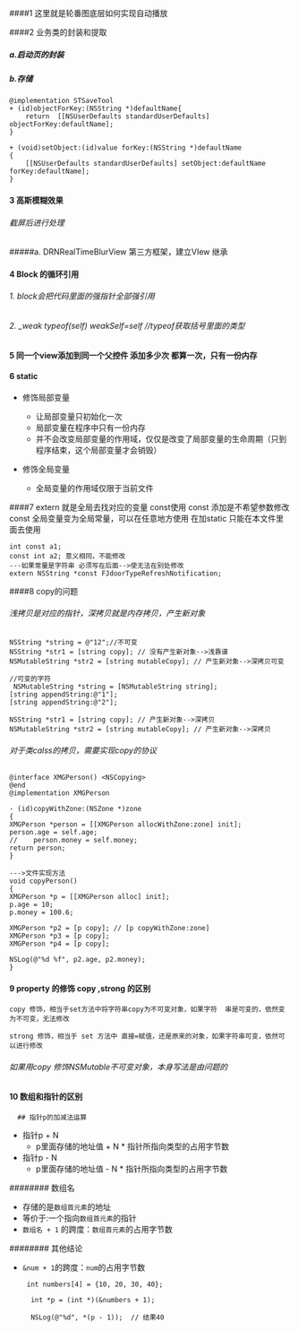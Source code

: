 ####1 这里就是轮番图底层如何实现自动播放

####2 业务类的封装和提取

##### a.启动页的封装
##### b.存储
```
@implementation STSaveTool
+ (id)objectForKey:(NSString *)defaultName{
    return  [[NSUserDefaults standardUserDefaults] objectForKey:defaultName];
}

+ (void)setObject:(id)value forKey:(NSString *)defaultName
{
    [[NSUserDefaults standardUserDefaults] setObject:defaultName forKey:defaultName];
}
```
#### 3 高斯模糊效果
###### 截屏后进行处理 
#####a. DRNRealTimeBlurView 第三方框架，建立VIew 继承

#### 4 Block 的循环引用
###### 1. block会把代码里面的强指针全部强引用
###### 2. _weak typeof(self) weakSelf=self //typeof获取括号里面的类型

#### 5 同一个view添加到同一个父控件 添加多少次 都算一次，只有一份内存

#### 6 static
 - 修饰局部变量
    * 让局部变量只初始化一次
    * 局部变量在程序中只有一份内存
    * 并不会改变局部变量的作用域，仅仅是改变了局部变量的生命周期（只到程序结束，这个局部变量才会销毁）

 - 修饰全局变量
    * 全局变量的作用域仅限于当前文件

####7 extern 就是全局去找对应的变量 const使用
    const 添加是不希望参数修改
    const 全局变量变为全局常量，可以在任意地方使用
    在加static 只能在本文件里面去使用

    int const a1;
    const int a2; 意义相同，不能修改
    ---如果常量是字符串 必须写在后面-->使无法在别处修改
    extern NSString *const FJdoorTypeRefreshNotification;

####8 copy的问题
###### 浅拷贝是对应的指针，深拷贝就是内存拷贝，产生新对象
    NSString *string = @"12";//不可变
    NSString *str1 = [string copy]; // 没有产生新对象-->浅靠谱
    NSMutableString *str2 = [string mutableCopy]; // 产生新对象-->深拷贝可变
    
    //可变的字符
     NSMutableString *string = [NSMutableString string];
    [string appendString:@"1"];
    [string appendString:@"2"];
    
    NSString *str1 = [string copy]; // 产生新对象-->深拷贝
    NSMutableString *str2 = [string mutableCopy]; // 产生新对象-->深拷贝
    
###### 对于类calss的拷贝，需要实现copy的协议
    @interface XMGPerson() <NSCopying>
    @end
    @implementation XMGPerson

    - (id)copyWithZone:(NSZone *)zone
    {
    XMGPerson *person = [[XMGPerson allocWithZone:zone] init];
    person.age = self.age;
    //    person.money = self.money;
    return person;
    }    
    
    --->文件实现方法
    void copyPerson()
    {
    XMGPerson *p = [[XMGPerson alloc] init];
    p.age = 10;
    p.money = 100.6;
    
    XMGPerson *p2 = [p copy]; // [p copyWithZone:zone]
    XMGPerson *p3 = [p copy];
    XMGPerson *p4 = [p copy];
    
    NSLog(@"%d %f", p2.age, p2.money);
    }
####  9 property 的修饰 copy ,strong 的区别
    copy 修饰，相当于set方法中将字符串copy为不可变对象，如果字符  串是可变的，依然变为不可变，无法修改
 
    strong 修饰，相当于 set 方法中 直接=赋值，还是原来的对象，如果字符串可变，依然可以进行修改
    
###### 如果用copy 修饰NSMutable不可变对象，本身写法是由问题的 

####  10 数组和指针的区别

      ## 指针p的加减法运算
- 指针p + N
    - p里面存储的地址值 + N * 指针所指向类型的占用字节数
- 指针p - N
    - p里面存储的地址值 - N * 指针所指向类型的占用字节数

######## 数组名
- 存储的是`数组首元素`的地址
- 等价于:一个指向`数组首元素`的指针
- `数组名 + 1` 的跨度：`数组首元素`的占用字节数

######## 其他结论
- `&num + 1`的跨度：`num`的占用字节数

       int numbers[4] = {10, 20, 30, 40};
        
        int *p = (int *)(&numbers + 1);
        
        NSLog(@"%d", *(p - 1));  // 结果40